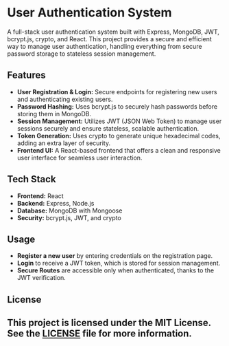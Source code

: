 # User Authentication System

A full-stack user authentication system built with Express, MongoDB, JWT, bcrypt.js, crypto, and React. This project provides a secure and efficient way to manage user authentication, handling everything from secure password storage to stateless session management.

## Features

- **User Registration & Login:** Secure endpoints for registering new users and authenticating existing users.
- **Password Hashing:** Uses bcrypt.js to securely hash passwords before storing them in MongoDB.
- **Session Management:** Utilizes JWT (JSON Web Token) to manage user sessions securely and ensure stateless, scalable authentication.
- **Token Generation:** Uses crypto to generate unique hexadecimal codes, adding an extra layer of security.
- **Frontend UI:** A React-based frontend that offers a clean and responsive user interface for seamless user interaction.

## Tech Stack

- **Frontend:** React
- **Backend:** Express, Node.js
- **Database:** MongoDB with Mongoose
- **Security:** bcrypt.js, JWT, and crypto

## Usage

- **Register a new user** by entering credentials on the registration page.
- **Login** to receive a JWT token, which is stored for session management.
- **Secure Routes** are accessible only when authenticated, thanks to the JWT verification.

## License

This project is licensed under the MIT License. See the [LICENSE](LICENSE) file for more information.
---
